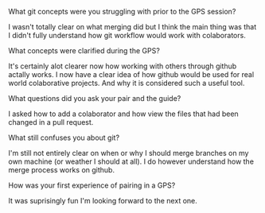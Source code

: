What git concepts were you struggling with prior to the GPS session?

  I wasn't totally clear on what merging did but I think the main thing was that I didn't fully understand how git workflow would work with colaborators.

What concepts were clarified during the GPS?

  It's certainly alot clearer now how working with others through github actally works. I now have a clear idea of how github would be used for real world colaborative projects. And why it is considered such a useful tool. 

What questions did you ask your pair and the guide?
   
  I asked how to add a colaborator and how view the files that had been changed in a pull request. 

What still confuses you about git?
  
  I'm still not entirely clear on when or why I should merge branches on my own machine (or weather I should at all).  I do however understand how the merge process works on github. 

How was your first experience of pairing in a GPS?

   It was suprisingly fun I'm looking forward to the next one. 